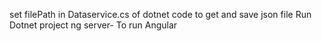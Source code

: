 set filePath in Dataservice.cs of dotnet code to get and save json file
Run Dotnet project
ng server- To run Angular